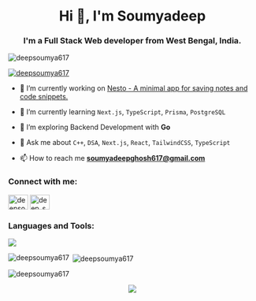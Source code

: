 <h1 align="center">Hi 👋, I'm Soumyadeep</h1>
<h3 align="center">I'm a Full Stack Web developer from West Bengal, India.</h3>

<p align="left"> <img src="https://komarev.com/ghpvc/?username=deepsoumya617&label=Profile%20views&color=0e75b6&style=flat" alt="deepsoumya617" /> </p>

<p align="left"> <a href="https://github.com/ryo-ma/github-profile-trophy"><img src="https://github-profile-trophy.vercel.app/?username=deepsoumya617&theme=dracula" alt="deepsoumya617" /></a> </p>

- 🔭 I’m currently working on [Nesto - A minimal app for saving notes and code snippets.](https://github.com/deepsoumya617/Nesto)

- 🌱 I’m currently learning `Next.js`, `TypeScript`, `Prisma`, `PostgreSQL`
  
- 🧠 I’m exploring Backend Development with **Go**

- 💬 Ask me about `C++`, `DSA`, `Next.js`, `React`, `TailwindCSS`, `TypeScript`

- 📫 How to reach me **soumyadeepghosh617@gmail.com**

<h3 align="left">Connect with me:</h3>
<p align="left">
<a href="https://linkedin.com/in/deepsoumya617" target="blank"><img align="center" src="https://raw.githubusercontent.com/rahuldkjain/github-profile-readme-generator/master/src/images/icons/Social/linked-in-alt.svg" alt="deepsoumya617" height="30" width="40" /></a>
<a href="https://www.leetcode.com/deep_soumya617" target="blank"><img align="center" src="https://raw.githubusercontent.com/rahuldkjain/github-profile-readme-generator/master/src/images/icons/Social/leet-code.svg" alt="deep_soumya617" height="30" width="40" /></a>
</p>

<h3 align="left">Languages and Tools:</h3>
<p align="left">
  <img src="https://skillicons.dev/icons?i=nextjs,react,typescript,javascript,tailwind,prisma,postgresql,nodejs,cpp,git,linux,firebase,supabase,postman" />
</p>

<p><img align="left" src="https://github-readme-stats.vercel.app/api/top-langs?username=deepsoumya617&theme=dracula&show_icons=true&locale=en&layout=compact" alt="deepsoumya617" /></p>

<p>&nbsp;<img align="center" src="https://github-readme-stats.vercel.app/api?username=deepsoumya617&theme=dracula&show_icons=true&locale=en" alt="deepsoumya617" /></p>
<p><img align="center" src="https://nirzak-streak-stats.vercel.app/?user=deepsoumya617&theme=dracula&hide_border=false" alt="deepsoumya617" /></p>

<!-- Activity Graph -->

<div align="center">
  <img src="https://github-readme-activity-graph.vercel.app/graph?username=deepsoumya617&theme=dracula&hide_border=false&area=tru" width="*91%">
</div>

